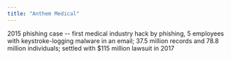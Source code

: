 ```yaml
---
title: "Anthem Medical"
---
```

2015 phishing case -- first medical industry hack by phishing, 5 employees with keystroke-logging malware in an email; 37.5 million records and 78.8 million individuals; settled with $115 million lawsuit in 2017

